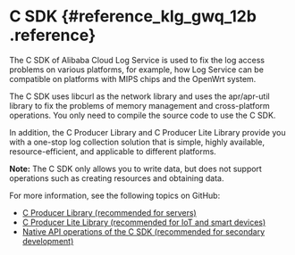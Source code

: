 # C SDK {#reference_klg_gwq_12b .reference}

The C SDK of Alibaba Cloud Log Service is used to fix the log access problems on various platforms, for example, how Log Service can be compatible on platforms with MIPS chips and the OpenWrt system.

The C SDK uses libcurl as the network library and uses the apr/apr-util library to fix the problems of memory management and cross-platform operations. You only need to compile the source code to use the C SDK.

In addition, the C Producer Library and C Producer Lite Library provide you with a one-stop log collection solution that is simple, highly available, resource-efficient, and applicable to different platforms.

**Note:** The C SDK only allows you to write data, but does not support operations such as creating resources and obtaining data.

For more information, see the following topics on GitHub:

-   [C Producer Library \(recommended for servers\)](https://github.com/aliyun/aliyun-log-c-sdk)
-   [C Producer Lite Library \(recommended for IoT and smart devices\)](https://github.com/aliyun/aliyun-log-c-sdk/tree/lite)
-   [Native API operations of the C SDK \(recommended for secondary development\)](https://github.com/aliyun/aliyun-log-c-sdk/blob/master/inner_interface.md)

